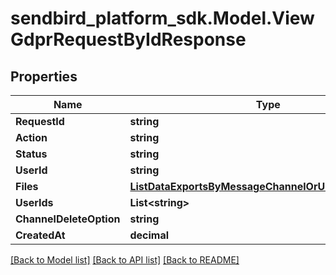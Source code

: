 
# sendbird_platform_sdk.Model.ViewGdprRequestByIdResponse

## Properties

Name | Type | Description | Notes
------------ | ------------- | ------------- | -------------
**RequestId** | **string** |  | [optional] 
**Action** | **string** |  | [optional] 
**Status** | **string** |  | [optional] 
**UserId** | **string** |  | [optional] 
**Files** | [**ListDataExportsByMessageChannelOrUserResponseFile**](ListDataExportsByMessageChannelOrUserResponseFile.md) |  | [optional] 
**UserIds** | **List&lt;string&gt;** |  | [optional] 
**ChannelDeleteOption** | **string** |  | [optional] 
**CreatedAt** | **decimal** |  | [optional] 

[[Back to Model list]](../README.md#documentation-for-models)
[[Back to API list]](../README.md#documentation-for-api-endpoints)
[[Back to README]](../README.md)

